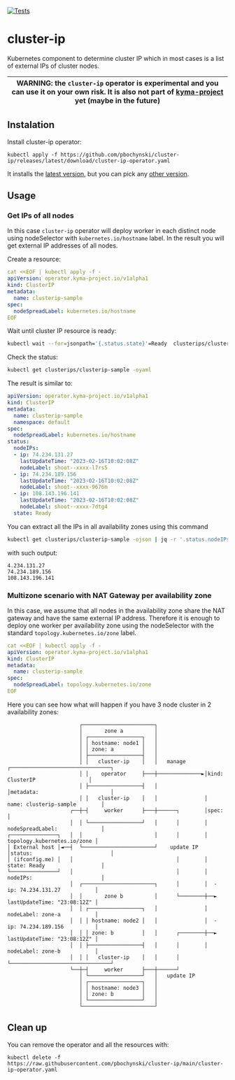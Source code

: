 [![Tests](https://github.com/pbochynski/cluster-ip/actions/workflows/test.yaml/badge.svg)](https://github.com/pbochynski/cluster-ip/actions/workflows/test.yaml)

# cluster-ip
Kubernetes component to determine cluster IP which in most cases is a list of external IPs of cluster nodes. 

| WARNING: the `cluster-ip` operator is experimental and you can use it on your own risk. It is also not part of [kyma-project](https://kyma-project.io) yet (maybe in the future) |
| --- |

## Instalation

Install cluster-ip operator:
```
kubectl apply -f https://github.com/pbochynski/cluster-ip/releases/latest/download/cluster-ip-operator.yaml
```

It installs the [latest version](https://github.com/pbochynski/cluster-ip/releases/latest), but you can pick any [other version](https://github.com/pbochynski/cluster-ip/releases). 

## Usage

### Get IPs of all nodes
In this case `cluster-ip` operator will deploy worker in each distinct node using nodeSelector with `kubernetes.io/hostname` label. In the result you will get external IP addresses of all nodes.

Create a resource:

```yaml
cat <<EOF | kubectl apply -f -
apiVersion: operator.kyma-project.io/v1alpha1
kind: ClusterIP
metadata:
  name: clusterip-sample
spec:
  nodeSpreadLabel: kubernetes.io/hostname
EOF
```

Wait until cluster IP resource is ready:
```sh
kubectl wait --for=jsonpath='{.status.state}'=Ready  clusterips/clusterip-sample
```

Check the status:
```sh
kubectl get clusterips/clusterip-sample -oyaml
```

The result is similar to:
```yaml
apiVersion: operator.kyma-project.io/v1alpha1
kind: ClusterIP
metadata:
  name: clusterip-sample
  namespace: default
spec:
  nodeSpreadLabel: kubernetes.io/hostname
status:
  nodeIPs:
  - ip: 74.234.131.27
    lastUpdateTime: "2023-02-16T10:02:08Z"
    nodeLabel: shoot--xxxx-l7rs5
  - ip: 74.234.189.156
    lastUpdateTime: "2023-02-16T10:02:08Z"
    nodeLabel: shoot--xxxx-9676m
  - ip: 108.143.196.141
    lastUpdateTime: "2023-02-16T10:02:08Z"
    nodeLabel: shoot--xxxx-7dtg4
  state: Ready
```

You can extract all the IPs in all availability zones using this command
```sh
kubectl get clusterips/clusterip-sample -ojson | jq -r '.status.nodeIPs[].ip'
```
with such output:
```
4.234.131.27
74.234.189.156
108.143.196.141
```
### Multizone scenario with NAT Gateway per availability zone

In this case, we assume that all nodes in the availability zone share the NAT gateway and have the same external IP address. Therefore it is enough to deploy one worker per availability zone using the nodeSelector with the standard `topology.kubernetes.io/zone` label.

```yaml
cat <<EOF | kubectl apply -f -
apiVersion: operator.kyma-project.io/v1alpha1
kind: ClusterIP
metadata:
  name: clusterip-sample
spec:
  nodeSpreadLabel: topology.kubernetes.io/zone
EOF
```

Here you can see how what will happen if you have 3 node cluster in 2 availability zones:

```
                       ┌───────────────────────┐
                       │       zone a          │
                       │ ┌─────────────────┐   │
                       │ │ hostname: node1 │   │
                       │ │ zone: a         │   │
                       │ ├─────────────────┤   │
                       │ │   cluster-ip    │   │   manage      ┌────────────────────────────────┐
                       │ │    operator     ├───┼──────────────►│kind: ClusterIP                 │
                       │ ├─────────────────┤   │               │metadata:                       │
                       │ │   cluster-ip    │   │               │  name: clusterip-sample        │
                    ┌──┼─┤     worker      ├───┼──────┐        │spec:                           │
                    │  │ └─────────────────┘   │      │        │  nodeSpreadLabel:              │
┌───────────────┐   │  │                       │      │        │    topology.kubernetes.io/zone │
│ External host │◄──┤  └───────────────────────┘    update IP  │status:                         │
│ (ifconfig.me) │   │                                 │        │  state: Ready                  │
└───────────────┘   │                                 │        │  nodeIPs:                      │
                    │  ┌───────────────────────┐      │        │  - ip: 74.234.131.27           │
                    │  │       zone b          │      └────────┼──► lastUpdateTime: "23:08:12Z" │
                    │  │ ┌─────────────────┐   │               │    nodeLabel: zone-a           │
                    │  │ │ hostname: node2 │   │               │  - ip: 74.234.189.156          │
                    │  │ │ zone: b         │   │      ┌────────┼──► lastUpdateTime: "23:08:12Z" │
                    │  │ ├─────────────────┤   │      │        │    nodeLabel: zone-b           │
                    │  │ │   cluster-ip    │   │      │        └────────────────────────────────┘
                    └──┼─┤     worker      ├───┼──────┘
                       │ └─────────────────┘   │   update IP
                       │ ┌─────────────────┐   │
                       │ │ hostname: node3 │   │
                       │ │ zone: b         │   │
                       │ └─────────────────┘   │
                       └───────────────────────┘
```

## Clean up

You can remove the operator and all the resources with:
```
kubectl delete -f https://raw.githubusercontent.com/pbochynski/cluster-ip/main/cluster-ip-operator.yaml
```
